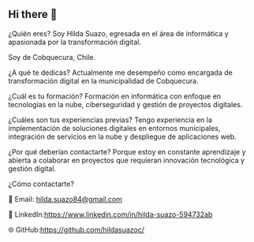 ## Hi there 👋

¿Quién eres?
Soy Hilda Suazo, egresada en el área de informática y apasionada por la transformación digital.

Soy de Cobquecura, Chile.

¿A qué te dedicas?
Actualmente me desempeño como encargada de transformación digital en la municipalidad de Cobquecura.

¿Cuál es tu formación?
Formación en informática con enfoque en tecnologías en la nube, ciberseguridad y gestión de proyectos digitales.

¿Cuáles son tus experiencias previas?
Tengo experiencia en la implementación de soluciones digitales en entornos municipales, integración de servicios en la nube y despliegue de aplicaciones web.

¿Por qué deberían contactarte?
Porque estoy en constante aprendizaje y abierta a colaborar en proyectos que requieran innovación tecnológica y gestión digital.

¿Cómo contactarte?

📧 Email: hilda.suazo84@gmail.com

💼 LinkedIn:https://www.linkedin.com/in/hilda-suazo-594732ab

🌐 GitHub:https://github.com/hildasuazoc/
<!--
**hildasuazoc/hildasuazoc** is a ✨ _special_ ✨ repository because its `README.md` (this file) appears on your GitHub profile.

Here are some ideas to get you started:

- 🔭 I’m currently working on ...
- 🌱 I’m currently learning ...
- 👯 I’m looking to collaborate on ...
- 🤔 I’m looking for help with ...
- 💬 Ask me about ...
- 📫 How to reach me: ...
- 😄 Pronouns: ...
- ⚡ Fun fact: ...
-->
